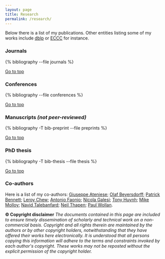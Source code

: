 ```yaml
---
layout: page
title: Research
permalink: /research/
---
```

Below there is a list of my publications. Other entities listing some of my works include [dblp](http://dblp.uni-trier.de/pers/hd/b/Bonacina:Ilario) or [ECCC](http://eccc.hpi-web.de/author/739/) for instance.

### Journals

{% bibliography --file journals %}

<a href="#">Go to top</a>


### Conferences

{% bibliography --file conferences %}

<a href="#">Go to top</a>


### Manuscripts *(not peer-reviewed)*
{% bibliography -T bib-preprint --file preprints %}

<a href="#">Go to top</a>

### PhD thesis

{% bibliography -T bib-thesis --file thesis %}

<a href="#">Go to top</a>


### Co-authors

Here is a list of my co-authors:
[Giuseppe Ateniese](http://www.cs.jhu.edu/~ateniese/);
[Olaf Beyersdorff](https://www.engineering.leeds.ac.uk/people/faculty/staff/o.beyersdorff);
[Patrick Bennett](http://www.cs.utoronto.ca/~patrickb/);
[Leroy Chew](https://www.engineering.leeds.ac.uk/people/computing/rs_pub.cgi/mm12lnc.html?cmd=displayrs);
[Antonio Faonio](https://sites.google.com/site/antoniofaonio/home);
[Nicola Galesi](http://wwwusers.di.uniroma1.it/~galesi/);
[Tony Huynh](https://sites.google.com/site/matroidintersection/);
[Mike Molloy](http://www.cs.toronto.edu/~molloy/);
[Navid Talebanfard](http://www.is.titech.ac.jp/~navid5/);
[Neil Thapen](http://users.math.cas.cz/~thapen);
[Paul Wollan](http://wwwusers.di.uniroma1.it/~wollan/).

**© Copyright disclaimer**
*The documents contained in this page are included to ensure timely dissemination of scholarly and technical work on a non-commercial basis. Copyright and all rights therein are maintained by the authors or by other copyright holders, notwithstanding that they have offered their works here electronically. It is understood that all persons copying this information will adhere to the terms and constraints invoked by each author's copyright. These works may not be reposted without the explicit permission of the copyright holder.*
